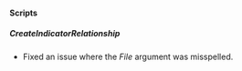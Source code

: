 
#### Scripts
##### CreateIndicatorRelationship
- Fixed an issue where the *File* argument was misspelled.
